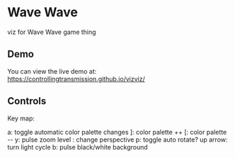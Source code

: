 Wave Wave
=========

viz for Wave Wave game thing

## Demo

You can view the live demo at: https://controllingtransmission.github.io/vizviz/

## Controls

Key map:

a: toggle automatic color palette changes
]: color palette ++
[: color palette --
y: pulse zoom level
\: change perspective
p: toggle auto rotate?
up arrow: turn light cycle
b: pulse black/white background

